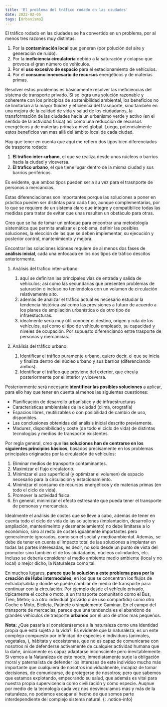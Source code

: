 ```yaml
---
title: 'El problema del tráfico rodado en las ciudades'
date: 2022-02-05
tags: [Urbanismo]
---
```


El tráfico rodado en las ciudades se ha convertido en un problema, por al menos tres razones muy distintas.
1. Por la **contaminación local** que generan (por polución del aire y generación de ruido).
2. Por la **ineficiencia circulatoria** debido a la saturación y colapso que provoca el gran número de vehículos.
3. Por el **uso excesivo de espacio** para el estacionamiento de vehículos.
4. Por el **consumo innecesario de recursos** energéticos y de materias primas.

Resolver estos problemas es básicamente resolver las ineficiencias del sistema de transporte privado. Si se logra una solución razonable y coherente con los principios de sostenibilidad ambiental, los beneficios no se limitarían a la mayor fluidez y eficiencia del trasnporte, sino también en una mejora de la calidad de vida y salud de los ciudadanos, la transformación de las ciudades hacia un urbanismo verde y activo (en el sentido de la actividad física) así como una reducción de recursos energéticos y de materias primas a nivel global. Luego, potencialmente estos beneficios van mas allá del ámbito local de cada ciudad.

Hay que tener en cuenta que aquí me refiero dos tipos bien diferenciados de trasporte rodado:
1. **El tráfico inter-urbano**, el que se realiza desde unos núcleos o barrios hacia la ciudad y viceversa.
2. **El trafico urbano**, el que tiene lugar dentro de la misma ciudad y sus barrios periféricos. 

Es evidente, que ambos tipos pueden ser a su vez para el trasnporte de personas o mercancías. 

Estas diferenciaciones son importantes porque las soluciones a poner en práctica pueden ser distintas para cada tipo, aunque complementarias, por lo que se requiere de un sistema claro que integre y compatibilice todas las medidas para tratar de evitar que unas resulten un obstáculo para otras.

Creo que se ha de tomar un enfoque para encontrar una metodología sistemática que permita analizar el problema, definir las posibles soluciones, la elección de las que se deben implementar, su ejecución y posterior control, mantenimiento y mejora.

Encontrar las soluciones idóneas requiere de al menos dos fases de **análisis inicial**, cada una enfocada en los dos tipos de tráfico descitos anteriormente.
1. Análisis del trafico inter-urbano:
	1. aquí se definiran las principales vías de entrada y salida de vehículos; así como las secundarias que presenten problemas de saturación o incluso no teníendolos con un volumen de circulación relativamente alto.
	2. además de analizar el tráfico actual es necesario estudiar la tendencia histórica así como las previsiones a futuro de acuerdo a los planes de ampliación urbanística o de otro tipo de infraestucturas.
	3. idealmente sería muy útil conocer el destino, origen y ruta de los vehículos, así como el tipo de vehículo empleado, su capacidad y niveles de ocupación. Por supuesto diferenciando entre trasporte de personas y mercancías.

2. Análisis del tráfico urbano.
	1. Identificar el tráfico puramente urbano, quiero decir, el que se inicia y finaliza dentro del núcleo urbano y sus barrios (diferenciando ambos).
	2. Identificar el tráfico que proviene del exterior, que circula posteriormente por el interior y viceversa.


Posteriormente será necesario **identificar las posibles soluciones** a aplicar, para ello hay que tener en cuenta al menos las siguientes cuestiones:
- Planificación de desarrollo urbanístico y de infraestructuras
- Características ambientales de la ciudad (clima, orografía)
- Espacios libres, reutilizables o con posibilidad de cambio de uso, disponibles.
- Las conclusiones obtenidas del análisis inicial descrito previamente.
- Madurez, disponibilidad y coste (de todo el ciclo de vida) de distintas tecnologías y medios de transporte existentes.

Por regla general, creo que **las soluciones han de centrarse en los siguientes principios básicos**, basados precisamente en los problemas principales originados por la circulación de vehículos:
1. Eliminar medios de transporte contaminantes.
2. Maximizar el flujo circulatorio.
3. Minimizar el uso superficial (y optimizar el volumen) de espacio necesario para la circulación y estacionamiento.
4. Minimizar el consumo de recursos energéticos y de materias primas (en todo el ciclo de vida).
5. Promover la actividad física.
6. En general, minimizar el efecto estresante que pueda tener el transporte de personas y mercancías.

Idealmente el análisis de costes que se lleve a cabo, además de tener en cuenta todo el ciclo de vida de las soluciones (implantación, desarrollo y ampliación, mantenimeinto y desmantelamiento) no debe limitarse a lo económico, sino al resto de costes igualmente importantes pero generalmente ignorados, como son el social y medioambiental. Además, se debe de tener en cuenta el impacto total de las soluciones a implantar en todas las partes interesadas, es decir, no solo desde un punto de vista del promotor sino también el de los ciudadanos, núcleos colindantes, etc. Incluso se debería considerar al medio ambiente medio ambiente (local y no local) o mejor dicho, la Naturaleza como tal.

En muchos lugares, **parece que la solución a este problema pasa por la creación de Hubs intermodales**, en los que se concentran los flujos de entrada/salida y donde se puede cambiar de medio de transporte para continuar con la circulación. Por ejemplo desde el vehículo privado, tipicamente el coche o moto, a un transporte comunitario como el Bus, Tren, Metro; o a otro individual (privado o de uso compartido) como otro Coche o Moto, Bicileta, Patinete o simplemente Caminar. En el campo del transporte de mercacías, parece que una tendencia es el abandono de grandes vehículos de trasporte **urbanos** por el uso de otros mas pequeños.

**Nota:** ¿Que pasaría si considerásemos a la naturaleza como una identidad propia que está sujeta a la vida?. Es evidente que la naturaleza, es un ente complejo compuesto por infinidad de especies e individuos (animales, vegetales, ), hábitats y ecosistemas, que no es capaz de comunicarse con nosotros ni de defenderse activamente de cualquier actividad humana que la dañe, únicamente es capaz adaptarse inconsciente pero inevitablemente. Si vemos a la Naturaleza de este modo, inmediatamente surje la obligación moral y paternalista de defender los intereses de este individuo mucho más importante que cualquiera de nosotros individualmente, incapaz de tomar decisiones, de comunicarse, de protegerse de nosotros; pero que sabemos que estamos explotando, empeorando su salud, que además es vital para nuestra propia supervicencia como civilización y como especie. Auqnue por medio de la tecnología cada vez nos desvinculamos más y más de la naturaleza, no podemos escapar al hecho de que somos parte interdependiente del complejo sistema natural.
{: .notice-info}
